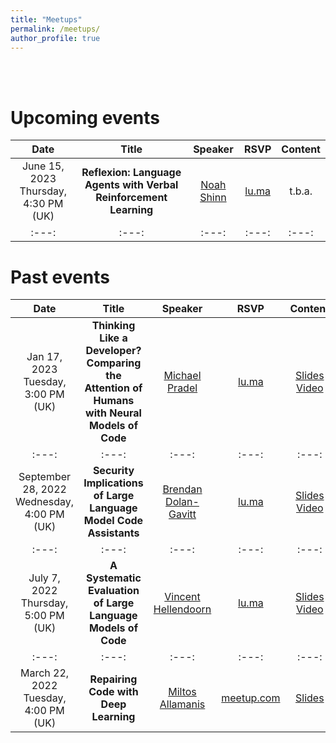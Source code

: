 ```yaml
---
title: "Meetups"
permalink: /meetups/
author_profile: true
---
```


<br>
<br>

Upcoming events
====

| Date | Title | Speaker | RSVP | Content |
| :---: | :---: | :---: | :---: | :---: |
| June 15, 2023<br>Thursday, 4:30 PM (UK) | **Reflexion: Language Agents with Verbal Reinforcement Learning** | [Noah Shinn](https://noahshinn.com/) | [lu.ma](https://lu.ma/435fmttp) | t.b.a. |
| :---: | :---: | :---: | :---: | :---: |


Past events
====

| Date | Title | Speaker | RSVP | Content |
| :---: | :---: | :---: | :---: | :---: |
| Jan 17, 2023<br>Tuesday, 3:00 PM (UK) | **Thinking Like a Developer? Comparing the Attention of Humans with Neural Models of Code** | [Michael Pradel](https://software-lab.org/people/Michael_Pradel.html) | [lu.ma](https://lu.ma/us1o8niz?tk=1D6y50) | [Slides](/files/2023_17_1_michael_pradel.pdf) [Video](https://www.youtube.com/watch?v=XKGV4JnQZJk&t=164s)  |
| :---: | :---: | :---: | :---: | :---: |
| September 28, 2022<br>Wednesday, 4:00 PM (UK) | **Security Implications of Large Language Model Code Assistants** | [Brendan Dolan-Gavitt](https://moyix.net/) | [lu.ma](https://lu.ma/vi5w46ng) | [Slides](/files/2022_9_28_brendan_dolan_gavitt.pdf) [Video](https://www.youtube.com/watch?v=FG1r6KiqBBM) |
| :---: | :---: | :---: | :---: | :---: | :---: | :---: |
| July 7, 2022<br>Thursday, 5:00 PM (UK) | **A Systematic Evaluation of Large Language Models of Code** | [Vincent Hellendoorn](http://vhellendoorn.github.io/) | [lu.ma](https://lu.ma/k21b6ro2) | [Slides](/files/2022_7_7_vincent_hellendoorn.pdf) [Video](https://www.youtube.com/watch?v=Oj_G_BMC6vU) |
| :---: | :---: | :---: | :---: | :---: | :---: | :---: |
| March 22, 2022<br>Tuesday, 4:00 PM (UK) | **Repairing Code with Deep Learning** | [Miltos Allamanis](https://miltos.allamanis.com/) | [meetup.com](https://www.meetup.com/ai4code-meetup/events/284488330/) | [Slides](/files/2022_3_22_allamanis.pdf) |
